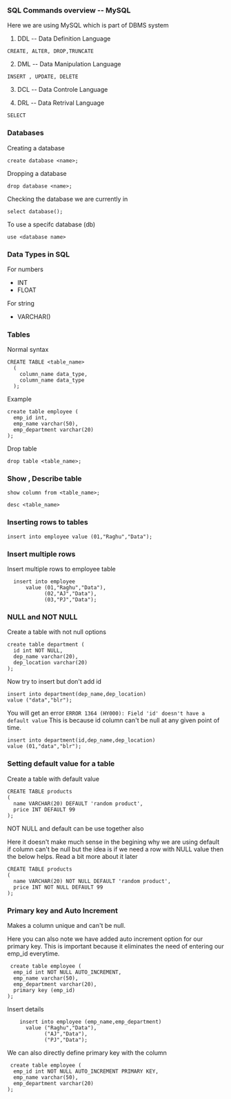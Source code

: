 ### SQL Commands overview -- MySQL

Here we are using MySQL which is part of DBMS system

1) DDL -- Data Definition Language
```  
CREATE, ALTER, DROP,TRUNCATE
```  

2) DML -- Data Manipulation Language 
```  
INSERT , UPDATE, DELETE 
```  
3) DCL -- Data Controle Language

4) DRL -- Data Retrival Language
```  
SELECT  
```  

### Databases 

Creating a database
```
create database <name>;
```

Dropping a database
```
drop database <name>;
```

Checking the database we are currently in
```
select database();
```
To use a specifc database (db)
```
use <database name>
```

### Data Types in SQL

For numbers 
- INT
- FLOAT

For string
- VARCHAR(<max length of string>)

### Tables

Normal syntax 

```
CREATE TABLE <table_name>
  (
    column_name data_type,
    column_name data_type
  );
```

Example
  ```
  create table employee (
    emp_id int,
    emp_name varchar(50),
    emp_department varchar(20)
  );
  ```
Drop table
  ```
  drop table <table_name>;
  ```
### Show , Describe table
  ```
  show column from <table_name>;
  ```
  ```
  desc <table_name>
  ```
### Inserting rows to tables
  ```
  insert into employee value (01,"Raghu","Data");
  ```
### Insert multiple rows
  Insert multiple rows to employee table
  ```
    insert into employee 
        value (01,"Raghu","Data"),
              (02,"AJ","Data"),
              (03,"PJ","Data");
  ```

### NULL and NOT NULL

  Create a table with not null options
  ```
  create table department (
    id int NOT NULL,
    dep_name varchar(20),
    dep_location varchar(20)
  );
  ```
  
  Now try to insert but don't add id
  ```
  insert into department(dep_name,dep_location) 
  value ("data","blr");
  ```
  You will get an error 
  `ERROR 1364 (HY000): Field 'id' doesn't have a default value` 
  This is because id column can't be null at any given point of time.
  
  ```
  insert into department(id,dep_name,dep_location) 
  value (01,"data","blr");
  ```
### Setting default value for a table 
  
  Create a table with default value
  ```
  CREATE TABLE products
  (
    name VARCHAR(20) DEFAULT 'random product',
    price INT DEFAULT 99
  );
  ```
  NOT NULL and default can be use together also
  
  Here it doesn't make much sense in the begining why we are using default if column can't be null but the idea is if we need a row with NULL value then the below helps. Read a bit more about it later 
  
  ```
  CREATE TABLE products
  (
    name VARCHAR(20) NOT NULL DEFAULT 'random product',
    price INT NOT NULL DEFAULT 99
  );
 ```
### Primary key and Auto Increment 
  Makes a column unique and can't be null.
  
  Here you can also note we have added auto increment option for our primary key. This is important because it eliminates the need of entering our emp_id everytime.
  ```
   create table employee (
    emp_id int NOT NULL AUTO_INCREMENT,
    emp_name varchar(50),
    emp_department varchar(20),
    primary key (emp_id)
  );
  ```
  Insert details
  ```
      insert into employee (emp_name,emp_department)
        value ("Raghu","Data"),
              ("AJ","Data"),
              ("PJ","Data");
  ```
  
  We can also directly define primary key with the column 
  ```
   create table employee (
    emp_id int NOT NULL AUTO_INCREMENT PRIMARY KEY,
    emp_name varchar(50),
    emp_department varchar(20)
  );
  ```
  
